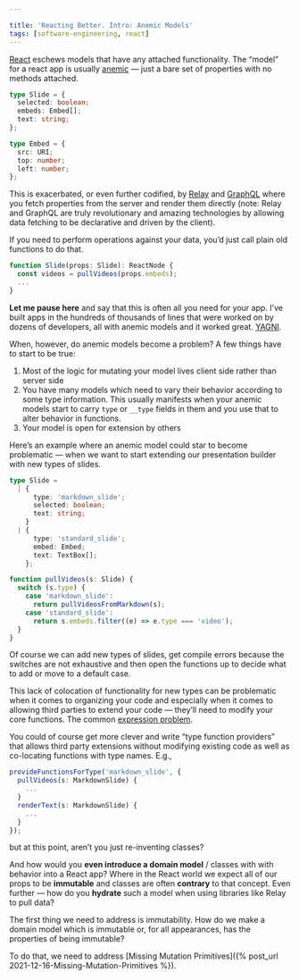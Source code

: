 ```yaml
---

title: 'Reacting Better. Intro: Anemic Models'
tags: [software-engineering, react]
---
```


[React](https://reactjs.org/) eschews models that have any attached functionality. The “model” for a react app is usually [anemic](https://martinfowler.com/bliki/AnemicDomainModel.html) — just a bare set of properties with no methods attached.

```typescript
type Slide = {
  selected: boolean;
  embeds: Embed[];
  text: string;
};

type Embed = {
  src: URI;
  top: number;
  left: number;
};
```

This is exacerbated, or even further codified, by [Relay](https://relay.dev/) and [GraphQL](https://graphql.org/) where you fetch properties from the server and render them directly (note: Relay and GraphQL are truly revolutionary and amazing technologies by allowing data fetching to be declarative and driven by the client).

If you need to perform operations against your data, you’d just call plain old functions to do that.

```typescript
function Slide(props: Slide): ReactNode {
  const videos = pullVideos(props.embeds);
  ...
}
```

**Let me pause here** and say that this is often all you need for your app. I’ve built apps in the hundreds of thousands of lines that were worked on by dozens of developers, all with anemic models and it worked great. [YAGNI](https://en.wikipedia.org/wiki/You_aren%27t_gonna_need_it).

When, however, do anemic models become a problem? A few things have to start to be true:

1. Most of the logic for mutating your model lives client side rather than server side
2. You have many models which need to vary their behavior according to some type information. This usually manifests when your anemic models start to carry `type` or `__type` fields in them and you use that to alter behavior in functions.
3. Your model is open for extension by others

Here’s an example where an anemic model could star to become problematic — when we want to start extending our presentation builder with new types of slides.

```typescript
type Slide =
  | {
      type: 'markdown_slide';
      selected: boolean;
      text: string;
    }
  | {
      type: 'standard_slide';
      embed: Embed;
      text: TextBox[];
    };

function pullVideos(s: Slide) {
  switch (s.type) {
    case 'markdown_slide':
      return pullVideosFromMarkdown(s);
    case 'standard_slide':
      return s.embeds.filter((e) => e.type === 'video');
  }
}
```

Of course we can add new types of slides, get compile errors because the switches are not exhaustive and then open the functions up to decide what to add or move to a default case.

This lack of colocation of functionality for new types can be problematic when it comes to organizing your code and especially when it comes to allowing third parties to extend your code — they’ll need to modify your core functions. The common [expression problem](https://en.wikipedia.org/wiki/Expression_problem).

You could of course get more clever and write “type function providers” that allows third party extensions without modifying existing code as well as co-locating functions with type names. E.g.,

```typescript
provideFunctionsForType('markdown_slide', {
  pullVideos(s: MarkdownSlide) {
    ...
  }
  renderText(s: MarkdownSlide) {
    ...
  }
});
```

but at this point, aren’t you just re-inventing classes?

And how would you **even introduce a domain model** / classes with with behavior into a React app? Where in the React world we expect all of our props to be **immutable** and classes are often **contrary** to that concept. Even further — how do you **hydrate** such a model when using libraries like Relay to pull data?

The first thing we need to address is immutability. How do we make a domain model which is immutable or, for all appearances, has the properties of being immutable?

To do that, we need to address [Missing Mutation Primitives]({% post_url 2021-12-16-Missing-Mutation-Primitives %}).
